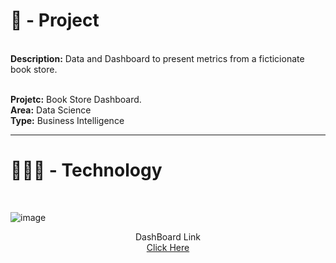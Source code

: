 <h1>📄 - Project</h1>


<br>
<b>Description:</b> Data and Dashboard to present metrics from a ficticionate book store.<p><br>
<b>Projetc:</b> Book Store Dashboard.<br>
<b>Area:</b> Data Science<br>
<b>Type:</b> Business Intelligence<br>

____________________________________________________
<h1> 👨🏽‍💻 - Technology </h1>
<br>

![image](https://user-images.githubusercontent.com/60549522/204379138-63f86c50-7992-43a1-b827-488fa5d6c2ff.png)


<p><center>DashBoard Link<br>
<a href="https://app.powerbi.com/view?r=eyJrIjoiMjA2YTA4NjItNGJlYy00OTJhLWE0ZGItZDkwZTBmNDEyODYwIiwidCI6ImUxYmFmYjIzLTU3YTEtNDlkZS1hODBkLThkYmUwMzZhNWVlYyJ9">Click Here</a></p></center>

